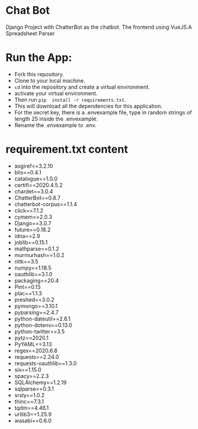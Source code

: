 # Chat Bot
Django Project with ChatterBot as the chatbot. The frontend using VueJS.A Spreadsheet Parser

# Run the App: 
- Fork this repository.
- Clone to your local machine.
- `cd` into the repository and create a virtual environment.
- activate your virtual environment.
- Then run `pip  install -r requirements.txt`.
- This will download all the dependencies for this application.
- For the secret key, there is a .envexample file, type in random strings of length 25 inside the .envexample.
- Rename the .envexample to .env.

# requirement.txt content
- asgiref==3.2.10
- blis==0.4.1
- catalogue==1.0.0
- certifi==2020.4.5.2
- chardet==3.0.4
- ChatterBot==0.8.7
- chatterbot-corpus==1.1.4
- click==7.1.2
- cymem==2.0.3
- Django==3.0.7
- future==0.18.2
- idna==2.9
- joblib==0.15.1
- mathparse==0.1.2
- murmurhash==1.0.2
- nltk==3.5
- numpy==1.18.5
- oauthlib==3.1.0
- packaging==20.4
- Pint==0.13
- plac==1.1.3
- preshed==3.0.2
- pymongo==3.10.1
- pyparsing==2.4.7
- python-dateutil==2.6.1
- python-dotenv==0.13.0
- python-twitter==3.5
- pytz==2020.1
- PyYAML==3.13
- regex==2020.6.8
- requests==2.24.0
- requests-oauthlib==1.3.0
- six==1.15.0
- spacy==2.2.3
- SQLAlchemy==1.2.19
- sqlparse==0.3.1
- srsly==1.0.2
- thinc==7.3.1
- tqdm==4.46.1
- urllib3==1.25.9
- wasabi==0.6.0
